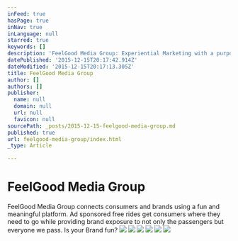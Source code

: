 ```yaml
---
inFeed: true
hasPage: true
inNav: true
inLanguage: null
starred: true
keywords: []
description: 'FeelGood Media Group: Experiential Marketing with a purpose'
datePublished: '2015-12-15T20:17:42.914Z'
dateModified: '2015-12-15T20:17:13.305Z'
title: FeelGood Media Group
author: []
authors: []
publisher:
  name: null
  domain: null
  url: null
  favicon: null
sourcePath: _posts/2015-12-15-feelgood-media-group.md
published: true
url: feelgood-media-group/index.html
_type: Article

---
```

# FeelGood Media Group

FeelGood Media Group connects consumers and brands using a fun and meaningful platform. Ad sponsored free rides get consumers where they need to go while providing brand exposure to not only the passengers but everyone we pass. Is your Brand fun? ![](https://the-grid-user-content.s3-us-west-2.amazonaws.com/d1d63bfe-3812-4458-995a-04996ab90b9c.jpg)
![](https://the-grid-user-content.s3-us-west-2.amazonaws.com/1bf5e61b-4da7-4979-a4b5-5e5c0ef75561.JPG)
![](https://the-grid-user-content.s3-us-west-2.amazonaws.com/96df5ef7-7643-46f3-9887-1ce32e90d3e1.JPG)
![](https://the-grid-user-content.s3-us-west-2.amazonaws.com/83166dbe-475b-4f35-8fb7-1835ee43fc84.JPG)
![](https://the-grid-user-content.s3-us-west-2.amazonaws.com/7f1f33cf-21d8-428c-bb6c-e30dbbfa8c85.JPG)
![](https://the-grid-user-content.s3-us-west-2.amazonaws.com/02bbb744-a841-45c6-aff7-91af6a993dca.JPG)